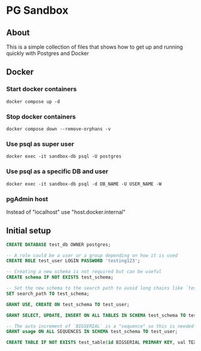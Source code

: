 # PG Sandbox

## About

This is a simple collection of files that shows how to get up and running quickly with Postgres and Docker

## Docker

### Start docker containers
`docker compose up -d`

### Stop docker containers
`docker compose down --remove-orphans -v`

### Use psql as super user
`docker exec -it sandbox-db psql -U postgres`

### Use psql as a specific DB and user
`docker exec -it sandbox-db psql -d DB_NAME -U USER_NAME -W`

### pgAdmin host

Instead of "localhost" use "host.docker.internal"

## Initial setup

```sql
CREATE DATABASE test_db OWNER postgres;

-- A role could be a user or a group depending on how it is used
CREATE ROLE test_user LOGIN PASSWORD 'testing123';

-- Creating a new schema is not required but can be useful
CREATE schema IF NOT EXISTS test_schema;

-- Set the new schema to the search path to avoid long chains like `test_schema.some_table_name`
SET search_path TO test_schema;

GRANT USE, CREATE ON test_schema TO test_user;

GRANT SELECT, UPDATE, INSERT ON ALL TABLES IN SCHEMA test_schema TO test_user;

-- The auto increment of `BIGSERIAL` is a "sequence" so this is needed for inserts
GRANT usage ON ALL SEQUENCES IN SCHEMA test_schema TO test_user;

CREATE TABLE IF NOT EXISTS test_table(id BIGSERIAL PRIMARY KEY, val TEXT NOT NULL);
```